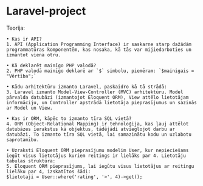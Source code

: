 # Laravel-project

Teorija:
    
    
    • Kas ir API?
    1. API (Application Programming Interface) ir saskarne starp dažādām programmatūras komponentēm, kas nosaka, kā tās var mijiedarboties un izmantot viena otru.
    
    • Kā deklarēt mainīgo PHP valodā?
    2. PHP valodā mainīgo deklarē ar `$` simbolu, piemēram: `$mainigais = "Vērtība";`
    
    • Kādu arhitektūru izmanto Laravel, paskaidro kā tā strādā:
    3. Laravel izmanto Model-View-Controller (MVC) arhitektūru. Model pārvalda datubāzi (izmantojot Eloquent ORM), View attēlo lietotājam informāciju, un Controller apstrādā lietotāja pieprasījumus un sazinās ar Model un View.
    
    • Kas ir ORM, kāpēc to izmanto tīra SQL vietā?
    4. ORM (Object-Relational Mapping) ir tehnoloģija, kas ļauj attēlot datubāzes ierakstus kā objektus, tādējādi atvieglojot darbu ar datubāzi. To izmanto tīra SQL vietā, lai samazinātu kodu un uzlabotu saprotamību.
    
    • Uzraksti Eloquent ORM pieprasījumu modelim User, kur nepieciešams iegūt visus lietotājus kuriem reitings ir lielāks par 4. Lietotāju tabulas struktūra:
    5. Eloquent ORM pieprasījums, lai iegūtu visus lietotājus ar reitingu lielāku par 4, izskatītos šādi:
    $lietotaji = User::where('rating', '>', 4)->get();
